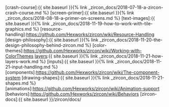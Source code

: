 [discord]:https://discordapp.com/invite/PE3qFmF
[examples]:https://github.com/Hexworks/zircon/tree/master/zircon.jvm.examples/src/main
[java-skeleton]:https://github.com/Hexworks/zircon.skeleton.java
[kotlin-skeleton]:https://github.com/Hexworks/zircon.skeleton.kotlin

[crash-course]:{{ site.baseurl }}{% link _zircon_docs/2018-07-18-a-zircon-crash-course.md %}
[screen-primer]:{{ site.baseurl }}{% link _zircon_docs/2018-08-18-a-primer-on-screens.md %}
[text-images]:{{ site.baseurl }}{% link _zircon_docs/2018-11-19-how-to-work-with-tile-graphics.md %}
[resource-handling]:https://github.com/Hexworks/zircon/wiki/Resource-Handling
[design-philosophy]:{{ site.baseurl }}{% link _zircon_docs/2018-11-20-the-design-philosophy-behind-zircon.md %}
[color-themes]:https://github.com/Hexworks/zircon/wiki/Working-with-ColorThemes
[layers]:{{ site.baseurl }}{% link _zircon_docs/2018-11-21-how-layers-work.md %}
[inputs]:{{ site.baseurl }}{% link _zircon_docs/2018-11-21-input-handling.md %}
[components]:https://github.com/Hexworks/zircon/wiki/The-component-system
[drawing-shapes]:{{ site.baseurl }}{% link _zircon_docs/2018-11-21-shapes.md %}
[animations]:https://github.com/Hexworks/zircon/wiki/Animation-support
[behaviors]:https://github.com/Hexworks/zircon/wiki/Behaviors
[zircon-docs]:{{ site.baseurl }}/zircon/docs/


[api]:https://github.com/Hexworks/zircon/tree/master/zircon.core/common/src/main/kotlin/org/hexworks/zircon/api
[internal]:https://github.com/Hexworks/zircon/tree/master/zircon.core/common/src/main/kotlin/org/hexworks/zircon/internal
[resource]:https://github.com/Hexworks/zircon/tree/master/zircon.core/common/src/main/kotlin/org/hexworks/zircon/api/resource

[Animation]:https://github.com/Hexworks/zircon/blob/master/zircon.core/common/src/main/kotlin/org/hexworks/zircon/api/animation/Animation.kt
[AnimationHandler]:https://github.com/Hexworks/zircon/blob/master/zircon.core/common/src/main/kotlin/org/hexworks/zircon/api/animation/AnimationHandler.kt
[AppConfigs]:https://github.com/Hexworks/zircon/blob/master/zircon.core/jvm/src/main/kotlin/org/hexworks/zircon/api/AppConfigs.kt
[Application]:https://github.com/Hexworks/zircon/blob/master/zircon.core/common/src/main/kotlin/org/hexworks/zircon/api/application/Application.kt
[ANSITileColor]:https://github.com/Hexworks/zircon/blob/master/zircon.core/common/src/main/kotlin/org/hexworks/zircon/api/color/ANSITileColor.kt
[Boundable]:https://github.com/Hexworks/zircon/blob/master/zircon.core/common/src/main/kotlin/org/hexworks/zircon/api/behavior/Boundable.kt
[BuiltInCP437TilesetResource]:https://github.com/Hexworks/zircon/blob/master/zircon.core/common/src/main/kotlin/org/hexworks/zircon/api/resource/BuiltInCP437TilesetResource.kt
[Button]:https://github.com/Hexworks/zircon/blob/master/zircon.core/common/src/main/kotlin/org/hexworks/zircon/api/component/Button.kt
[CharacterTile]:https://github.com/Hexworks/zircon/blob/master/zircon.core/common/src/main/kotlin/org/hexworks/zircon/api/data/CharacterTile.kt
[Clearable]:https://github.com/Hexworks/zircon/blob/master/zircon.core/common/src/main/kotlin/org/hexworks/zircon/api/behavior/Clearable.kt
[ColorTheme]:https://github.com/Hexworks/zircon/blob/master/zircon.core/common/src/main/kotlin/org/hexworks/zircon/api/component/ColorTheme.kt
[ColorThemes]:https://github.com/Hexworks/zircon/blob/master/zircon.core/common/src/main/kotlin/org/hexworks/zircon/api/ColorThemes.kt
[Component]:https://github.com/Hexworks/zircon/blob/master/zircon.core/common/src/main/kotlin/org/hexworks/zircon/api/component/Component.kt
[Container]:https://github.com/Hexworks/zircon/blob/master/zircon.core/common/src/main/kotlin/org/hexworks/zircon/api/component/Container.kt
[BuiltInCP437TilesetResource]:https://github.com/Hexworks/zircon/blob/master/zircon.core/common/src/main/kotlin/org/hexworks/zircon/api/resource/BuiltInCP437TilesetResource.kt
[Drawable]:https://github.com/Hexworks/zircon/blob/master/zircon.core/common/src/main/kotlin/org/hexworks/zircon/api/behavior/Drawable.kt
[DrawSurface]:https://github.com/Hexworks/zircon/blob/master/zircon.core/common/src/main/kotlin/org/hexworks/zircon/api/graphics/DrawSurface.kt
[DrawSurfaces]:https://github.com/Hexworks/zircon/blob/master/zircon.core/common/src/main/kotlin/org/hexworks/zircon/api/DrawSurfaces.kt
[Input]:https://github.com/Hexworks/zircon/blob/master/zircon.core/common/src/main/kotlin/org/hexworks/zircon/api/input/Input.kt
[InputEmitter]:https://github.com/Hexworks/zircon/blob/master/zircon.core/common/src/main/kotlin/org/hexworks/zircon/api/behavior/InputEmitter.kt
[KeyStroke]:https://github.com/Hexworks/zircon/blob/master/zircon.core/common/src/main/kotlin/org/hexworks/zircon/api/input/Input.kt
[Layerable]:https://github.com/Hexworks/zircon/blob/master/zircon.core/common/src/main/kotlin/org/hexworks/zircon/api/behavior/Layerable.kt
[Layer]:https://github.com/Hexworks/zircon/blob/master/zircon.core/common/src/main/kotlin/org/hexworks/zircon/api/graphics/Layer.kt
[Layers]:https://github.com/Hexworks/zircon/blob/master/zircon.core/jvm/src/main/kotlin/org/hexworks/zircon/api/Layers.kt
[Modifier]:https://github.com/Hexworks/zircon/blob/master/zircon.core/common/src/main/kotlin/org/hexworks/zircon/api/modifier/Modifier.kt
[Modifiers]:https://github.com/Hexworks/zircon/blob/master/zircon.core/jvm/src/main/kotlin/org/hexworks/zircon/api/Modifiers.kt
[MouseAction]:https://github.com/Hexworks/zircon/blob/master/zircon.core/common/src/main/kotlin/org/hexworks/zircon/api/input/Input.kt
[Panel]:https://github.com/Hexworks/zircon/blob/master/zircon.core/common/src/main/kotlin/org/hexworks/zircon/api/component/Panel.kt
[Position]:https://github.com/Hexworks/zircon/blob/master/zircon.core/common/src/main/kotlin/org/hexworks/zircon/api/data/Position.kt
[Renderer]:https://github.com/Hexworks/zircon/blob/master/zircon.core/common/src/main/kotlin/org/hexworks/zircon/internal/renderer/Renderer.kt
[Screen]:https://github.com/Hexworks/zircon/blob/master/zircon.core/common/src/main/kotlin/org/hexworks/zircon/api/screen/Screen.kt
[Shape]:https://github.com/Hexworks/zircon/blob/master/zircon.core/common/src/main/kotlin/org/hexworks/zircon/api/shape/Shape.kt
[Shapes]:https://github.com/Hexworks/zircon/blob/master/zircon.core/common/src/main/kotlin/org/hexworks/zircon/api/Shapes.kt
[ShapeFactory]:https://github.com/Hexworks/zircon/blob/master/zircon.core/common/src/main/kotlin/org/hexworks/zircon/api/shape/ShapeFactory.kt
[ShutdownHook]:https://github.com/Hexworks/zircon/blob/master/zircon.core/common/src/main/kotlin/org/hexworks/zircon/api/behavior/ShutdownHook.kt
[Size]:https://github.com/Hexworks/zircon/blob/master/zircon.core/common/src/main/kotlin/org/hexworks/zircon/api/data/Size.kt
[Styleable]:https://github.com/Hexworks/zircon/blob/master/zircon.core/common/src/main/kotlin/org/hexworks/zircon/api/behavior/Styleable.kt
[StyleSet]:https://github.com/Hexworks/zircon/blob/master/zircon.core/common/src/main/kotlin/org/hexworks/zircon/api/graphics/StyleSet.kt  
[SwingApplications]:https://github.com/Hexworks/zircon/blob/master/zircon.jvm.swing/src/main/kotlin/org/hexworks/zircon/api/SwingApplications.kt
[TileColor]:https://github.com/Hexworks/zircon/blob/master/zircon.core/common/src/main/kotlin/org/hexworks/zircon/api/color/TileColor.kt
[TileColors]:https://github.com/Hexworks/zircon/blob/master/zircon.core/jvm/src/main/kotlin/org/hexworks/zircon/api/TileColors.kt
[Tile]:https://github.com/Hexworks/zircon/blob/master/zircon.core/common/src/main/kotlin/org/hexworks/zircon/api/data/Tile.kt
[Tiles]:https://github.com/Hexworks/zircon/blob/master/zircon.core/common/src/main/kotlin/org/hexworks/zircon/api/Tiles.kt
[TileGraphics]:https://github.com/Hexworks/zircon/blob/master/zircon.core/common/src/main/kotlin/org/hexworks/zircon/api/graphics/TileGraphics.kt
[TileGrid]:https://github.com/Hexworks/zircon/blob/master/zircon.core/common/src/main/kotlin/org/hexworks/zircon/api/grid/TileGrid.kt
[TileBuilder]:https://github.com/Hexworks/zircon/blob/master/zircon.core/common/src/main/kotlin/org/hexworks/zircon/api/builder/data/TileBuilder.kt
[TilesetOverride]:https://github.com/Hexworks/zircon/blob/master/zircon.core/common/src/main/kotlin/org/hexworks/zircon/api/behavior/TilesetOverride.kt
[TypingSupport]:https://github.com/Hexworks/zircon/blob/master/zircon.core/common/src/main/kotlin/org/hexworks/zircon/api/behavior/TypingSupport.kt
